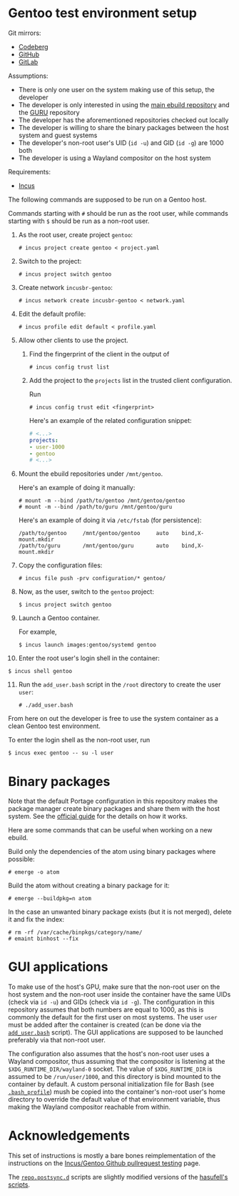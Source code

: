# Gentoo test environment setup

Git mirrors:
- [Codeberg](https://codeberg.org/paveloom/gentoo-incus)
- [GitHub](https://github.com/paveloom/gentoo-incus)
- [GitLab](https://gitlab.com/paveloom-g/personal/gentoo/incus)

Assumptions:
- There is only one user on the system making use of this setup, the developer
- The developer is only interested in using the [main ebuild repository](https://wiki.gentoo.org/wiki/Ebuild_repository#The_Gentoo_ebuild_repository) and the [GURU](https://wiki.gentoo.org/wiki/Project:GURU) repository
- The developer has the aforementioned repositories checked out locally
- The developer is willing to share the binary packages between the host system and guest systems
- The developer's non-root user's UID (`id -u`) and GID (`id -g`) are 1000 both
- The developer is using a Wayland compositor on the host system

Requirements:
- [Incus](https://linuxcontainers.org/incus/)

The following commands are supposed to be run on a Gentoo host.

Commands starting with `#` should be run as the root user, while commands starting with `$` should be run as a non-root user.

1. As the root user, create project `gentoo`:

   ```console
   # incus project create gentoo < project.yaml
   ```

2. Switch to the project:

   ```console
   # incus project switch gentoo
   ```

3. Create network `incusbr-gentoo`:

   ```console
   # incus network create incusbr-gentoo < network.yaml
   ```

4. Edit the default profile:

   ```console
   # incus profile edit default < profile.yaml
   ```

5. Allow other clients to use the project.

   1. Find the fingerprint of the client in the output of

      ```console
      # incus config trust list
      ```

   2. Add the project to the `projects` list in the trusted client configuration.

      Run

      ```console
      # incus config trust edit <fingerprint>
      ```

      Here's an example of the related configuration snippet:

      ```yaml
      # <...>
      projects:
      - user-1000
      - gentoo
      # <...>
      ```

6. Mount the ebuild repositories under `/mnt/gentoo`.

   Here's an example of doing it manually:

   ```console
   # mount -m --bind /path/to/gentoo /mnt/gentoo/gentoo
   # mount -m --bind /path/to/guru /mnt/gentoo/guru
   ```

   Here's an example of doing it via `/etc/fstab` (for persistence):

   ```fstab
   /path/to/gentoo     /mnt/gentoo/gentoo     auto    bind,X-mount.mkdir
   /path/to/guru       /mnt/gentoo/guru       auto    bind,X-mount.mkdir
   ```

7. Copy the configuration files:

   ```console
   # incus file push -prv configuration/* gentoo/
   ```

8. Now, as the user, switch to the `gentoo` project:

   ```console
   $ incus project switch gentoo
   ```

9. Launch a Gentoo container.

   For example,

   ```console
   $ incus launch images:gentoo/systemd gentoo
   ```

10. Enter the root user's login shell in the container:

   ```console
   $ incus shell gentoo
   ```

11. Run the `add_user.bash` script in the `/root` directory to create the user `user`:

    ```console
    # ./add_user.bash
    ```

From here on out the developer is free to use the system container as a clean Gentoo test environment.

To enter the login shell as the non-root user, run

```console
$ incus exec gentoo -- su -l user
```

# Binary packages

Note that the default Portage configuration in this repository makes the package manager create binary packages and share them with the host system. See the [official guide](https://wiki.gentoo.org/wiki/Binary_package_guide) for the details on how it works.

Here are some commands that can be useful when working on a new ebuild.

Build only the dependencies of the atom using binary packages where possible:

```console
# emerge -o atom
```

Build the atom without creating a binary package for it:

```console
# emerge --buildpkg=n atom
```

In the case an unwanted binary package exists (but it is not merged), delete it and fix the index:

```console
# rm -rf /var/cache/binpkgs/category/name/
# emaint binhost --fix
```

# GUI applications

To make use of the host's GPU, make sure that the non-root user on the host system and the non-root user inside the container have the same UIDs (check via `id -u`) and GIDs (check via `id -g`). The configuration in this repository assumes that both numbers are equal to 1000, as this is commonly the default for the first user on most systems. The user `user` must be added after the container is created (can be done via the [`add_user.bash`](./home/root/add_user.bash) script). The GUI applications are supposed to be launched preferably via that non-root user.

The configuration also assumes that the host's non-root user uses a Wayland compositor, thus assuming that the compositor is listening at the `$XDG_RUNTIME_DIR/wayland-0` socket. The value of `$XDG_RUNTIME_DIR` is assumed to be `/run/user/1000`, and this directory is bind mounted to the container by default. A custom personal initialization file for Bash (see [`.bash_profile`](./home/user/.bash_profile)) mush be copied into the container's non-root user's home directory to override the default value of that environment variable, thus making the Wayland compositor reachable from within.

# Acknowledgements

This set of instructions is mostly a bare bones reimplementation of the instructions on the [Incus/Gentoo Github pullrequest testing](https://wiki.gentoo.org/wiki/Incus/Gentoo_Github_pullrequest_testing) page.

The [`repo.postsync.d`](./portage/repo.postsync.d) scripts are slightly modified versions of the [hasufell's scripts](https://github.com/hasufell/portage-gentoo-git-config).
